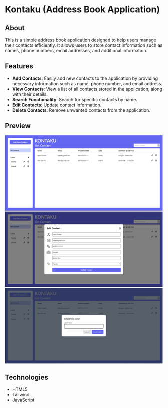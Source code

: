 # Kontaku (Address Book Application)

## About

This is a simple address book application designed to help users manage their contacts efficiently. It allows users to store contact information such as names, phone numbers, email addresses, and additional information.

## Features

-   **Add Contacts**: Easily add new contacts to the application by providing necessary information such as name, phone number, and email address.
-   **View Contacts**: View a list of all contacts stored in the application, along with their details.
-   **Search Functionality**: Search for specific contacts by name.
-   **Edit Contacts**: Update contact information.
-   **Delete Contacts**: Remove unwanted contacts from the application.

## Preview

![Homepage](/assets/HomePage.png)
![Form Contact](/assets/FormContact.png)
![Form Label](/assets/FormLabel.png)

## Technologies

-   HTML5
-   Tailwind
-   JavaScript
